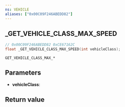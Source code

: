 ```yaml
---
ns: VEHICLE
aliases: ["0x00C09F246ABEDD82"]
---
```

## _GET_VEHICLE_CLASS_MAX_SPEED

```c
// 0x00C09F246ABEDD82 0xCE67162C
float _GET_VEHICLE_CLASS_MAX_SPEED(int vehicleClass);
```

```
GET_VEHICLE_CLASS_MAX_*  
```

## Parameters
* **vehicleClass**: 

## Return value
